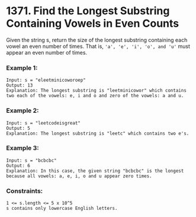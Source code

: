 # 1371. Find the Longest Substring Containing Vowels in Even Counts

Given the string s, return the size of the longest substring containing each vowel an even number of times. That is, `'a', 'e', 'i', 'o', and 'u'` must appear an even number of times.

 

### Example 1:
```
Input: s = "eleetminicoworoep"
Output: 13
Explanation: The longest substring is "leetminicowor" which contains two each of the vowels: e, i and o and zero of the vowels: a and u.
```
### Example 2:
```
Input: s = "leetcodeisgreat"
Output: 5
Explanation: The longest substring is "leetc" which contains two e's.
```
### Example 3:
```
Input: s = "bcbcbc"
Output: 6
Explanation: In this case, the given string "bcbcbc" is the longest because all vowels: a, e, i, o and u appear zero times.
```

### Constraints:
```
1 <= s.length <= 5 x 10^5
s contains only lowercase English letters.
```
